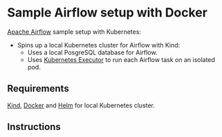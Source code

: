 # Sample Airflow setup with Docker
[Apache Airflow](https://airflow.apache.org/) sample setup with Kubernetes:
- Spins up a local Kubernetes cluster for Airflow with Kind:
    - Uses a local PosgreSQL database for Airflow.
    - Uses [Kubernetes Executor](https://airflow.apache.org/docs/apache-airflow/stable/core-concepts/executor/kubernetes.html) to run each Airflow task on an isolated pod.

## Requirements
[Kind](https://kind.sigs.k8s.io/), [Docker](https://www.docker.com/) and [Helm](https://helm.sh/) for local Kubernetes cluster.

## Instructions
